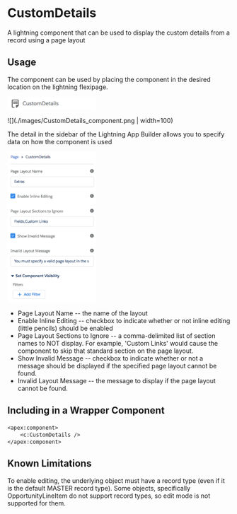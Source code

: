 # CustomDetails
A lightning component that can be used to display the custom details from a record using a page layout

## Usage

The component can be used by placing the component in the desired location on the lightning flexipage.

<img src="./images/CustomDetails_component.png" alt="Detail Page" style="width: 200px;"/>

![](./images/CustomDetails_component.png | width=100)

The detail in the sidebar of the Lightning App Builder allows you to specify data on how the component is used

<img src="./images/CustomDetails_detail.png" alt="Detail Page" style="width: 200px;"/>

* Page Layout Name -- the name of the layout 
* Enable Inline Editing -- checkbox to indicate whether or not inline editing (little pencils) should be enabled
* Page Layout Sections to Ignore -- a comma-delimited list of section names to NOT display. For example, 'Custom Links' would cause the component to skip that standard section on the page layout.
* Show Invalid Message -- checkbox to indicate whether or not a message should be displayed if the specified page layout cannot be found.
* Invalid Layout Message -- the message to display if the page layout cannot be found.

## Including in a Wrapper Component


```
<apex:component>
	<c:CustomDetails />
</apex:component>
```



## Known Limitations

To enable editing, the underlying object must have a record type (even if it is the default MASTER record type). Some objects, specifically OpportunityLineItem do not support record types, so edit mode is not supported for them.
